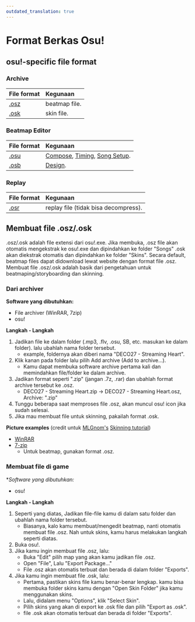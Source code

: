 ```yaml
---
outdated_translation: true
---
```


# Format Berkas Osu!

## osu!-specific file format

### Archive

| File format | Kegunaan |
| :-- | :-- |
| [.osz][Osz Link] | beatmap file. |
| [.osk][Osk Link] | skin file. |

### Beatmap Editor

| File format | Kegunaan |
| :-- | :-- |
| [.osu][Osu Link] | [Compose](/wiki/Client/Beatmap_editor/Compose), [Timing](/wiki/Client/Beatmap_editor/Timing), [Song Setup](/wiki/Client/Beatmap_editor/Song_Setup). |
| [.osb][Osb Link] | [Design](/wiki/Client/Beatmap_editor/Design). |

### Replay

| File format | Kegunaan |
| :-- | :-- |
| [.osr][Osr Link] | replay file (tidak bisa decompress). |

## Membuat file .osz/.osk

.osz/.osk adalah file extensi dari osu!.exe. Jika membuka, .osz file akan otomatis mengekstrak ke osu!.exe dan dipindahkan ke folder "Songs" .osk akan diekstrak otomatis dan dipindahkan ke folder "Skins". Secara default, beatmap files dapat didownload lewat website dengan format file .osz. Membuat file .osz/.osk adalah basik dari pengetahuan untuk beatmaping/storyboarding dan skinning.

### Dari archiver

**Software yang dibutuhkan:**

- File archiver (WinRAR, 7zip)
- osu!

**Langkah - Langkah**

1. Jadikan file ke dalam folder (.mp3, .flv, .osu, SB, etc. masukan ke dalam folder). lalu ubahlah nama folder tersebut.
   - example, foldernya akan diberi nama "DECO27 - Streaming Heart".
2. Klik kanan pada folder lalu pilih Add archive (Add to archive...).
   - Kamu dapat membuka software archive pertama kali dan memindahkan file/folder ke dalam archive.
3. Jadikan format seperti ".zip" (jangan .7z, .rar) dan ubahlah format archive tersebut ke .osz.
   - DECO27 - Streaming Heart.zip -> DECO27 - Streaming Heart.osz, Archive: ".zip"
4. Tunggu beberapa saat memproses file .osz, akan muncul osu! icon jika sudah selesai.
5. Jika mau membuat file untuk skinning, pakailah format .osk.

**Picture examples** (credit untuk [MLGnom's](https://osu.ppy.sh/users/46620) [Skinning tutorial](https://osu.ppy.sh/community/forums/topics/51694))

- [WinRAR](http://www.rarlab.com/download.htm)
- [7-zip](http://www.7-zip.org)
  - Untuk beatmap, gunakan format .osz.

### Membuat file di game

**Software yang dibutuhkan:*

- osu!

**Langkah - Langkah**

1. Seperti yang diatas, Jadikan file-file kamu di dalam satu folder dan ubahlah nama folder tersebut.
   - Biasanya, kalo kamu membuat/mengedit beatmap, nanti otomatis membuat file .osz. Nah untuk skins, kamu harus melakukan langkah seperti diatas.
2. Buka osu!.
3. Jika kamu ingin membuat file .osz, lalu:
   - Buka "Edit" pilih map yang akan kamu jadikan file .osz.
   - Open "File", Lalu "Export Package..."
   - File .osz akan otomatis terbuat dan berada di dalam folder "Exports".
4. Jika kamu ingin membuat file .osk, lalu:
   - Pertama, pastikan skins file kamu benar-benar lengkap. kamu bisa membuka folder skins kamu dengan "Open Skin Folder" jika kamu menggunakan skins.
   - Lalu, didalam menu "Options", klik "Select Skin".
   - Pilih skins yang akan di export ke .osk file dan pilih "Export as .osk".
   - file .osk akan otomatis terbuat dan berada di folder "Exports".

[Osz Link]: /wiki/osu!_File_Formats/Osz_(file_format)
[Osk Link]: /wiki/osu!_File_Formats/Osk_(file_format)
[Osu Link]: /wiki/osu!_File_Formats/Osu_(file_format)
[Osb Link]: /wiki/osu!_File_Formats/Osb_(file_format)
[Osr Link]: /wiki/osu!_File_Formats/Osr_(file_format)
